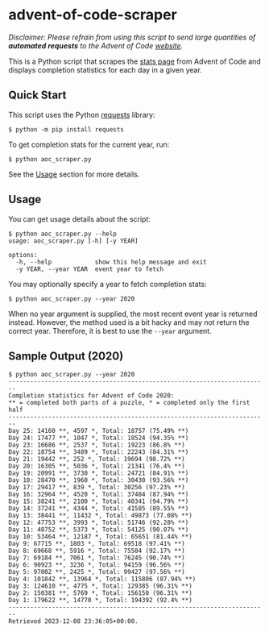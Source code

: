 # advent-of-code-scraper

*Disclaimer: Please refrain from using this script to send large quantities of **automated requests** to the Advent of Code [website](https://adventofcode.com).*

This is a Python script that scrapes the [stats page](https://adventofcode.com/2023/stats) from Advent of Code and displays completion statistics for each day in a given year.

## Quick Start

This script uses the Python [requests](https://pypi.org/project/requests/) library:

```
$ python -m pip install requests
```

To get completion stats for the current year, run:

```
$ python aoc_scraper.py
```

See the [Usage](#usage) section for more details.

## Usage

You can get usage details about the script:

```
$ python aoc_scraper.py --help
usage: aoc_scraper.py [-h] [-y YEAR]

options:
  -h, --help            show this help message and exit
  -y YEAR, --year YEAR  event year to fetch
```

You may optionally specify a year to fetch completion stats:

```
$ python aoc_scraper.py --year 2020
```

When no year argument is supplied, the most recent event year is returned instead. However, the method used is a bit hacky and may not return the correct year. Therefore, it is best to use the `--year` argument.

## Sample Output (2020)

```
$ python aoc_scraper.py --year 2020
------------------------------------------------------------------------
Completion statistics for Advent of Code 2020:
** = completed both parts of a puzzle, * = completed only the first half
------------------------------------------------------------------------
Day 25: 14160 **, 4597 *, Total: 18757 (75.49% **)
Day 24: 17477 **, 1047 *, Total: 18524 (94.35% **)
Day 23: 16686 **, 2537 *, Total: 19223 (86.8% **)
Day 22: 18754 **, 3489 *, Total: 22243 (84.31% **)
Day 21: 19442 **, 252 *, Total: 19694 (98.72% **)
Day 20: 16305 **, 5036 *, Total: 21341 (76.4% **)
Day 19: 20991 **, 3730 *, Total: 24721 (84.91% **)
Day 18: 28470 **, 1960 *, Total: 30430 (93.56% **)
Day 17: 29417 **, 839 *, Total: 30256 (97.23% **)
Day 16: 32964 **, 4520 *, Total: 37484 (87.94% **)
Day 15: 38241 **, 2100 *, Total: 40341 (94.79% **)
Day 14: 37241 **, 4344 *, Total: 41585 (89.55% **)
Day 13: 38441 **, 11432 *, Total: 49873 (77.08% **)
Day 12: 47753 **, 3993 *, Total: 51746 (92.28% **)
Day 11: 48752 **, 5373 *, Total: 54125 (90.07% **)
Day 10: 53464 **, 12187 *, Total: 65651 (81.44% **)
Day 9: 67715 **, 1803 *, Total: 69518 (97.41% **)
Day 8: 69668 **, 5916 *, Total: 75584 (92.17% **)
Day 7: 69184 **, 7061 *, Total: 76245 (90.74% **)
Day 6: 90923 **, 3236 *, Total: 94159 (96.56% **)
Day 5: 97002 **, 2425 *, Total: 99427 (97.56% **)
Day 4: 101842 **, 13964 *, Total: 115806 (87.94% **)
Day 3: 124610 **, 4775 *, Total: 129385 (96.31% **)
Day 2: 150381 **, 5769 *, Total: 156150 (96.31% **)
Day 1: 179622 **, 14770 *, Total: 194392 (92.4% **)
------------------------------------------------------------------------
Retrieved 2023-12-08 23:36:05+00:00.
```

